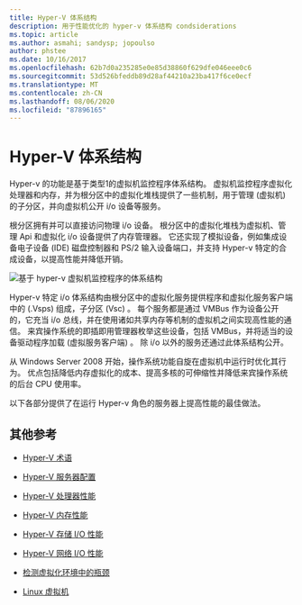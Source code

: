 ```yaml
---
title: Hyper-V 体系结构
description: 用于性能优化的 hyper-v 体系结构 condsiderations
ms.topic: article
ms.author: asmahi; sandysp; jopoulso
author: phstee
ms.date: 10/16/2017
ms.openlocfilehash: 62b7d0a235285e0e85d38860f629dfe046eee0c6
ms.sourcegitcommit: 53d526bfeddb89d28af44210a23ba417f6ce0ecf
ms.translationtype: MT
ms.contentlocale: zh-CN
ms.lasthandoff: 08/06/2020
ms.locfileid: "87896165"
---
```

# <a name="hyper-v-architecture"></a>Hyper-V 体系结构

Hyper-v 的功能是基于类型1的虚拟机监控程序体系结构。 虚拟机监控程序虚拟化处理器和内存，并为根分区中的虚拟化堆栈提供了一些机制，用于管理 (虚拟机) 的子分区，并向虚拟机公开 i/o 设备等服务。

根分区拥有并可以直接访问物理 i/o 设备。 根分区中的虚拟化堆栈为虚拟机、管理 Api 和虚拟化 i/o 设备提供了内存管理器。 它还实现了模拟设备，例如集成设备电子设备 (IDE) 磁盘控制器和 PS/2 输入设备端口，并支持 Hyper-v 特定的合成设备，以提高性能并降低开销。

![基于 hyper-v 虚拟机监控程序的体系结构](../../media/perftune-guide-hyperv-arch.png)

Hyper-v 特定 i/o 体系结构由根分区中的虚拟化服务提供程序和虚拟化服务客户端中的 (.Vsps) 组成，子分区 (Vsc) 。 每个服务都是通过 VMBus 作为设备公开的，它充当 i/o 总线，并在使用诸如共享内存等机制的虚拟机之间实现高性能的通信。 来宾操作系统的即插即用管理器枚举这些设备，包括 VMBus，并将适当的设备驱动程序加载 (虚拟服务客户端) 。 除 i/o 以外的服务还通过此体系结构公开。

从 Windows Server 2008 开始，操作系统功能自旋在虚拟机中运行时优化其行为。 优点包括降低内存虚拟化的成本、提高多核的可伸缩性并降低来宾操作系统的后台 CPU 使用率。

以下各部分提供了在运行 Hyper-v 角色的服务器上提高性能的最佳做法。

## <a name="additional-references"></a>其他参考

-   [Hyper-V 术语](terminology.md)

-   [Hyper-V 服务器配置](configuration.md)

-   [Hyper-V 处理器性能](processor-performance.md)

-   [Hyper-V 内存性能](memory-performance.md)

-   [Hyper-V 存储 I/O 性能](storage-io-performance.md)

-   [Hyper-V 网络 I/O 性能](network-io-performance.md)

-   [检测虚拟化环境中的瓶颈](detecting-virtualized-environment-bottlenecks.md)

-   [Linux 虚拟机](linux-virtual-machine-considerations.md)
